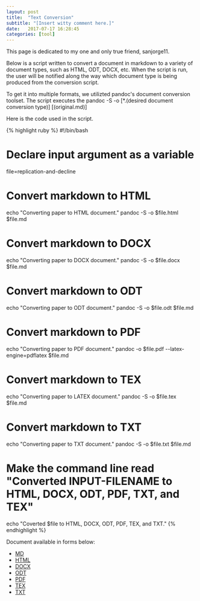 ```yaml
---
layout: post
title:  "Text Conversion"
subtitle: "[Insert witty comment here.]"
date:   2017-07-17 16:28:45
categories: [tool]
---
```


This page is dedicated to my one and only true friend, sanjorge11.

Below is a script written to convert a document in markdown to a variety of document types, such as HTML, ODT, DOCX, etc. When the script is run, the user will be notified along the way which document type is being produced from the conversion script.

To get it into multiple formats, we utilizted pandoc's document conversion toolset. The script executes the pandoc -S -o [*.(desired document conversion type)] [(original.md)]

Here is the code used in the script.

{% highlight ruby %}
#!/bin/bash

# Declare input argument as a variable
file=replication-and-decline

# Convert markdown to HTML
echo "Converting paper to HTML document."
pandoc -S -o $file.html $file.md

# Convert markdown to DOCX
echo "Converting paper to DOCX document."
pandoc -S -o $file.docx $file.md

# Convert markdown to ODT
echo "Converting paper to ODT document."
pandoc -S -o $file.odt $file.md

# Convert markdown to PDF
echo "Converting paper to PDF document."
pandoc -o $file.pdf --latex-engine=pdflatex $file.md

# Convert markdown to TEX
echo "Converting paper to LATEX document."
pandoc -S -o $file.tex $file.md

# Convert markdown to TXT
echo "Converting paper to TXT document."
pandoc -S -o $file.txt $file.md

# Make the command line read "Converted INPUT-FILENAME to HTML, DOCX, ODT, PDF, TXT, and TEX"
echo "Coverted $file to HTML, DOCX, ODT, PDF, TEX, and TXT."
{% endhighlight %}

Document available in forms below:
- [MD][1]
- [HTML][2]
- [DOCX][3]
- [ODT][4]
- [PDF][5]
- [TEX][6]
- [TXT][7]


[1]:tylerpcarter.github.io/download/replication-and-decline.md
[2]:tylerpcarter.github.io/download/replication-and-decline.html
[3]:tylerpcarter.github.io/download/replication-and-decline.docx
[4]:tylerpcarter.github.io/download/replication-and-decline.odt
[5]:tylerpcarter.github.io/download/replication-and-decline.pdf
[6]:tylerpcarter.github.io/download/replication-and-decline.tex
[7]:tylerpcarter.github.io/download/replication-and-decline.txt
